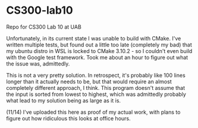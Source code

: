 # CS300-lab10
Repo for CS300 Lab 10 at UAB

Unfortunately, in its current state I was unable to build with CMake. I've written multiple tests, but found out a little too late (completely my bad) that my ubuntu distro in WSL is locked to CMake 3.10.2 - so I couldn't even build with the Google test framework. Took me about an hour to figure out what the issue was, admittedly.

This is not a very pretty solution. In retrospect, it's probably like 100 lines longer than it actually needs to be, but that would require an almost completely different approach, I think. This program doesn't assume that the input is sorted from lowest to highest, which was admittedly probably what lead to my solution being as large as it is.

(11/14)
I've uploaded this here as proof of my actual work, with plans to figure out how ridiculous this looks at office hours.
